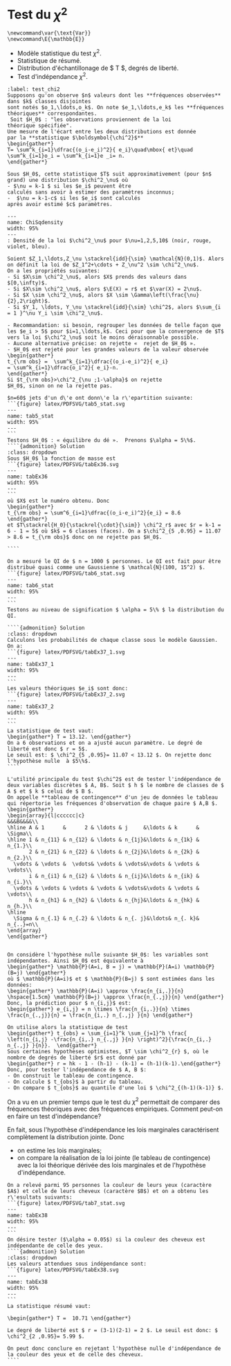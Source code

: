 # Test du $\chi^2$

```{math}
\newcommand\var{\text{Var}}
\newcommand\E{\mathbb{E}}
```

- Modèle statistique du test $\chi^2$.
- Statistique de résumé.
- Distribution d'échantillonage de $ T $, degrés de liberté.
- Test d'indépendance $\chi^2$.

```{prf:definition} Test du $\chi^2$
:label: test_chi2
Supposons qu'on observe $n$ valeurs dont les **fréquences observées** dans $k$ classes disjointes 
sont notés $o_1,\ldots,o_k$. On note $e_1,\ldots,e_k$ les **fréquences théoriques** correspondantes.
 Soit $H_0$ : "les observations proviennent de la loi
théorique spécifiée".
Une mesure de l'écart entre les deux distributions est donnée
par la **statistique $\boldsymbol{\chi^2}$** 
\begin{gather*}
T= \sum^k_{i=1}\dfrac{(o_i-e_i)^2}{ e_i}\quad\mbox{ et}\quad 
\sum^k_{i=1}o_i = \sum^k_{i=1}e _i= n.
\end{gather*}  

Sous $H_0$, cette statistique $T$ suit approximativement (pour $n$ grand) une distribution $\chi^2_\nu$ où
- $\nu = k-1 $ si les $e_i$ peuvent être
calculés sans avoir à estimer des paramètres inconnus; 
-  $\nu = k-1-c$ si les $e_i$ sont calculés
après avoir estimé $c$ paramètres.
```

```{figure} PDFSVG/ChiSqdensity.svg
---
name: ChiSqdensity
width: 95%
---
: Densité de la loi $\chi^2_\nu$ pour $\nu=1,2,5,10$ (noir, rouge, violet, bleu).
```

```{prf:property} Loi $\chi^2$
Soient $Z_1,\ldots,Z_\nu \stackrel{idd}{\sim} \mathcal{N}(0,1)$. Alors on définit la loi de $Z_1^2+\cdots + Z_\nu^2 \sim \chi^2_\nu$.
On a les propriétés suivantes:
- Si $X\sim \chi^2_\nu$, alors $X$ prends des valeurs dans $[0,\infty)$. 
- Si $X\sim \chi^2_\nu$, alors $\E(X) = r$ et $\var(X) = 2\nu$.
- Si $X \sim \chi^2_\nu$, alors $X \sim \Gamma\left(\frac{\nu}{2},2\right)$.
- Si $Y_1, \ldots, Y_\nu \stackrel{idd}{\sim} \chi^2$, alors $\sum_{i = 1 }^\nu Y_i \sim \chi^2_\nu$.
```

```{admonition} Remarques
- Recommandation: si besoin, regrouper les données de telle façon que 
les $e_i > 5$ pour $i=1,\ldots,k$. Ceci pour que la convergence de $T$
vers la loi $\chi^2_\nu$ soit le moins déraisonnable possible.
- Aucune alternative précise: on rejette «  rejet de $H_0$ ».
- $H_0$ est rejeté pour les grandes valeurs de la valeur observée 
\begin{gather*}
t_{\rm obs} =  \sum^k_{i=1}\dfrac{(o_i-e_i)^2}{ e_i}
= \sum^k_{i=1}\dfrac{o_i^2}{ e_i}-n.
\end{gather*}
Si $t_{\rm obs}>\chi^2_{\nu ;1-\alpha}$ on rejette
$H_0$, sinon on ne la rejette pas.
```

`````{prf:example} Equilibre du dé
$n=60$ jets d'un d\'e ont donn\'e la r\'epartition suivante:
```{figure} latex/PDFSVG/tab5_stat.svg
---
name: tab5_stat
width: 95%
---
```
Testons $H_0$ : « équilibre du dé ».  Prenons $\alpha = 5\%$.
````{admonition} Solution
:class: dropdown
Sous $H_0$ la fonction de masse est
```{figure} latex/PDFSVG/tabEx36.svg
---
name: tabEx36
width: 95%
---
```
où $X$ est le numéro obtenu. Donc
\begin{gather*}
t_{\rm obs} = \sum^6_{i=1}\dfrac{(o_i-e_i)^2}{e_i} = 8.6
\end{gather*}
et $T\stackrel{H_0}{\stackrel{\cdot}{\sim}} \chi^2_r$ avec $r = k-1 = 6 - 1 = 5$ où $k$ = 6 classes (faces). On a $\chi^2_{5 ,0.95} = 11.07 > 8.6 = t_{\rm obs}$ donc on ne rejette pas $H_0$.

````
`````

`````{prf:example}
On a mesuré le QI de $ n = 1000 $ personnes. Le QI est fait pour être distribué quasi comme une Gaussienne $ \mathcal{N}(100, 15^2) $.
```{figure} latex/PDFSVG/tab6_stat.svg
---
name: tab6_stat
width: 95%
---
```
Testons au niveau de signification $ \alpha = 5\% $ la distribution du QI.    

````{admonition} Solution
:class: dropdown
Calculons les probabilités de chaque classe sous le modèle Gaussien. On a:
```{figure} latex/PDFSVG/tabEx37_1.svg
---
name: tabEx37_1
width: 95%
---
```
Les valeurs théoriques $e_i$ sont donc:
```{figure} latex/PDFSVG/tabEx37_2.svg
---
name: tabEx37_2
width: 95%
---
```
La statistique de test vaut:
\begin{gather*} T = 13.12. \end{gather*}
On a 6 observations et on a ajusté aucun paramètre. Le degré de liberté est donc $ r = 5$.
Le seuil est: $ \chi^2_{5 ,0.95}= 11.07 < 13.12 $. On rejette donc l'hypothèse nulle  à $5\%$.
````
`````

```{prf:definition} Tableau de contingence
L'utilité principale du test $\chi^2$ est de tester l'indépendance de deux variables discrètes $ A, B$. Soit $ h $ le nombre de classes de $ A $ et $ k $ celui de $ B $.
On appelle **tableau de contingence** d'un jeu de données le tableau qui répertorie les fréquences d'observation de chaque paire $ A,B $.
\begin{gather*}
\begin{array}{l|cccccc|c}
&&&B&&&&\\ 
\hline A & 1      &      2 & \ldots & j     &\ldots & k      & \Sigma\\
\hline 1 & n_{11} & n_{12} & \ldots & n_{1j}&\ldots & n_{1k} & n_{1.}\\
       2 & n_{21} & n_{22} & \ldots & n_{2j}&\ldots & n_{2k} & n_{2.}\\
  \vdots & \vdots &  \vdots& \vdots & \vdots&\vdots & \vdots & \vdots\\
       i & n_{i1} & n_{i2} & \ldots & n_{ij}&\ldots & n_{ik} & n_{i.}\\
  \vdots & \vdots & \vdots & \vdots & \vdots&\vdots & \vdots & \vdots\\
       h & n_{h1} & n_{h2} & \ldots & n_{hj}&\ldots & n_{hk} & n_{h.}\\
\hline 
  \Sigma & n_{.1} & n_{.2} & \ldots & n_{. j}&\ldots& n_{. k}& n_{..}=n\\
\end{array}
\end{gather*}
```

```{prf:definition} Test d'indépendance

On considère l'hypothèse nulle suivante $H_0$: les variables sont indépendantes. Ainsi $H_0$ est équivalente à  
\begin{gather*} \mathbb{P}(A=i, B = j) = \mathbb{P}(A=i) \mathbb{P}(B=j) \end{gather*}
où $ \mathbb{P}(A=i)$ et $ \mathbb{P}(B=j) $ sont estimées dans les données:
\begin{gather*} \mathbb{P}(A=i) \approx \frac{n_{i,.}}{n} \hspace{1.5cm} \mathbb{P}(B=j) \approx \frac{n_{.,j}}{n} \end{gather*}
Donc, la prédiction pour $ n_{i,j}$ est:
\begin{gather*} e_{i,j} = n \times \frac{n_{i,.}}{n} \times \frac{n_{.,j}}{n} = \frac{n_{i,.} n_{.,j} }{n} \end{gather*}
    
On utilise alors la statistique de test    
\begin{gather*} t_{obs} = \sum_{i=1}^k \sum_{j=1}^h \frac{ \left(n_{i,j} -\frac{n_{i,.} n_{.,j} }{n} \right)^2}{\frac{n_{i,.} n_{.,j} }{n}}.  \end{gather*}
Sous certaines hypothèses optimistes, $T \sim \chi^2_{r} $, où le nombre de degrés de liberté $r$ est donné par
\begin{gather*} r = hk - 1 - (h-1) - (k-1) = (h-1)(k-1).\end{gather*}
Donc, pour tester l'indépendance de $ A, B $:
- On construit le tableau de contingence.
- On calcule $ t_{obs}$ à partir du tableau.
- On compare $ t_{obs}$ au quantile d'une loi $ \chi^2_{(h-1)(k-1)} $.
```

On a vu en un premier temps que le test du $\chi^2$ permettait de comparer des fréquences théoriques avec des fréquences empiriques. Comment peut-on en faire un test d'indépendance?

En fait, sous l'hypothèse d'indépendance les lois marginales caractérisent complètement la distribution jointe. Donc
- on estime les lois marginales;
- on compare la réalisation de la loi jointe (le tableau de contingence) avec la loi théorique dérivée des lois marginales et de l'hypothèse d'indépendance.

`````{prf:example} 
On a relevé parmi 95 personnes la couleur de leurs yeux (caractère $A$) et celle de leurs cheveux (caractère $B$) et on a obtenu les r\'esultats suivants: 
```{figure} latex/PDFSVG/tab7_stat.svg
---
name: tabEx38
width: 95%
---
```
On désire tester ($\alpha = 0.05$) si la couleur des cheveux est
indépendante de celle des yeux.
````{admonition} Solution
:class: dropdown
Les valeurs attendues sous indépendance sont:
```{figure} latex/PDFSVG/tabEx38.svg
---
name: tabEx38
width: 95%
---
```
La statistique résumé vaut:
    
\begin{gather*} T =  10.71 \end{gather*}
    
Le degré de liberté est $ r = (3-1)(2-1) = 2 $. Le seuil est donc: $ \chi^2_{2 ,0.95}= 5.99 $.
    
On peut donc conclure en rejetant l'hypothèse nulle d'indépendance de la couleur des yeux et de celle des cheveux.
````
`````
